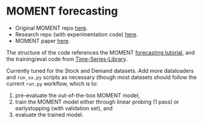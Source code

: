 # MOMENT forecasting

- Original MOMENT repo [here](https://github.com/moment-timeseries-foundation-model/moment).
- Research repo (with experimentation code) [here](https://github.com/moment-timeseries-foundation-model/moment-research).
- MOMENT paper [here](https://arxiv.org/abs/2402.03885).

The structure of the code references the MOMENT [forecasting tutorial](https://github.com/moment-timeseries-foundation-model/moment/blob/main/tutorials/forecasting.ipynb), and the training/eval code from [Time-Series-Library](https://github.com/thuml/Time-Series-Library/blob/main/tutorial/TimesNet_tutorial.ipynb).

Currently tuned for the Stock and Demand datasets. Add more dataloaders and `run_xx.py` scripts as necessary (though most datasets should follow the current `run.py` workflow, which is to:
1. pre-evaluate the out-of-the-box MOMENT model,
2. train the MOMENT model either through linear probing (1 pass) or earlystopping (with validation set), and
3. evaluate the trained model.
